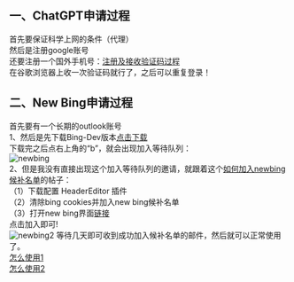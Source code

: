 ﻿## 一、ChatGPT申请过程
首先要保证科学上网的条件（代理）  
然后是注册google账号  
还要注册一个国外手机号：[注册及接收验证码过程](https://juejin.cn/post/7173447848292253704)  
在谷歌浏览器上收一次验证码就行了，之后可以重复登录！  

## 二、New Bing申请过程
首先要有一个长期的outlook账号  
1、然后是先下载Bing-Dev版本[点击下载](https://www.microsoftedgeinsider.com/zh-cn/download/dev)  
下载完之后点右上角的“b”，就会出现加入等待队列：  
![newbing](https://user-images.githubusercontent.com/50043212/220618895-6614455c-e33e-4491-98f1-adabf51de712.png)  
2、但是我没有直接出现这个加入等待队列的邀请，就跟着这个[如何加入newbing候补名单](https://blog.csdn.net/qq_23323539/article/details/129059941?spm=1001.2101.3001.6650.1&utm_medium=distribute.pc_relevant.none-task-blog-2~default~CTRLIST~Rate-1-129059941-blog-129032253.pc_relevant_multi_platform_whitelistv3&depth_1-utm_source=distribute.pc_relevant.none-task-blog-2~default~CTRLIST~Rate-1-129059941-blog-129032253.pc_relevant_multi_platform_whitelistv3&utm_relevant_index=2)的帖子：  
（1）下载配置 HeaderEditor 插件  
（2）清除bing cookies并加入new bing候补名单  
（3）打开new bing界面[链接](https://www.bing.com/new)  
点击加入即可!  
![newbing2](https://user-images.githubusercontent.com/50043212/220618987-6915be19-e460-4677-9070-749c3e493b7e.png)
等待几天即可收到成功加入候补名单的邮件，然后就可以正常使用了。    
[怎么使用1](https://blog.csdn.net/weixin_49767895/article/details/129071748)  
[怎么使用2](https://blog.csdn.net/weixin_45889655/article/details/129074562?spm=1001.2101.3001.6661.1&utm_medium=distribute.pc_relevant_t0.none-task-blog-2~default~CTRLIST~Rate-1-129074562-blog-129032253.pc_relevant_multi_platform_whitelistv3&depth_1-utm_source=distribute.pc_relevant_t0.none-task-blog-2~default~CTRLIST~Rate-1-129074562-blog-129032253.pc_relevant_multi_platform_whitelistv3&utm_relevant_index=1)  

